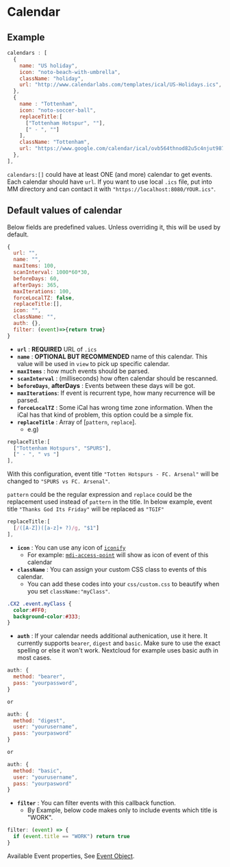 # Calendar

## Example
```javascript
calendars : [
  {
    name: "US holiday",
    icon: "noto-beach-with-umbrella",
    className: "holiday",
    url: "http://www.calendarlabs.com/templates/ical/US-Holidays.ics",
  },
  {
    name : "Tottenham",
    icon: "noto-soccer-ball",
    replaceTitle:[
      ["Tottenham Hotspur", ""],
      [" - ", ""]
    ],
    className: "Tottenham",
    url: "https://www.google.com/calendar/ical/ovb564thnod82u5c4njut98728%40group.calendar.google.com/public/basic.ics",
  },
],
```
`calendars:[]` could have at least ONE (and more) calendar to get events. Each calendar should have `url`. If you want to use local `.ics` file, put into MM directory and can contact it with `"https://localhost:8080/YOUR.ics"`.

## Default values of calendar
Below fields are predefined values. Unless overriding it, this will be used by default.
```javascript
{
  url: "",
  name: "",
  maxItems: 100,
  scanInterval: 1000*60*30,
  beforeDays: 60,
  afterDays: 365,
  maxIterations: 100,
  forceLocalTZ: false,
  replaceTitle:[],
  icon: "",
  className: "",
  auth: {},
  filter: (event)=>{return true}
}
```
- **`url`** : **REQUIRED** URL of `.ics`
- **`name`** : **OPTIONAL BUT RECOMMENDED** name of this calendar. This value will be used in `view` to pick up specific calendar.
- **`maxItems`** : how much events should be parsed.
- **`scanInterval`** : (milliseconds) how often calendar should be rescanned.
- **`beforeDays`**, **afterDays** : Events between these days will be got.
- **`maxIterations`**: If event is recurrent type, how many recurrence will be parsed.
- **`forceLocalTZ`** : Some iCal has wrong time zone information. When the iCal has that kind of problem, this option could be a simple fix.
- **`replaceTitle`** : Array of [`pattern`, `replace`].
  - e.g)
```js
replaceTitle:[
  ["Tottenham Hotspurs", "SPURS"],
  [" - ", " vs "]
],
```
With this configuration, event title `"Totten Hotspurs - FC. Arsenal"` will be changed to `"SPURS vs FC. Arsenal"`.

`pattern` could be the regular expression and `replace` could be the replacement used instead of `pattern` in the title. In below example, event title `"Thanks God Its Friday"` will be replaced as `"TGIF"`

```js
replaceTitle:[
  [/([A-Z])([a-z]+ ?)/g, "$1"]
],
```

- **`icon`** : You can use any icon of [`iconify`](https://iconify.design/icon-sets/)
  - For example: [`mdi-access-point`](https://iconify.design/icon-sets/mdi/access-point.html) will show as icon of event of this calendar
- **`className`** : You can assign your custom CSS class to events of this calendar.
  - You can add these codes into your `css/custom.css` to beautify when you set `className:"myClass"`.
```css
.CX2 .event.myClass {
  color:#FF0;
  background-color:#333;
}
```
- **`auth`** : If your calendar needs additional authenication, use it here. It currently supports `bearer`, `digest` and `basic`. Make sure to use the exact spelling or else it won't work. Nextcloud for example uses basic auth in most cases.
```javascript
auth: {
  method: "bearer",
  pass: "yourpassword",
}

or

auth: {
  method: "digest",
  user: "yourusername",
  pass: "yourpasword"
}

or

auth: {
  method: "basic",
  user: "yourusername",
  pass: "yourpasword"
}
```
- **`filter`** : You can filter events with this callback function.
  - By Example, below code makes only to include events which title is "WORK".
```js
filter: (event) => {
  if (event.title == "WORK") return true
}
```
Available Event properties, See [Event Object](../Event-Object.md).
